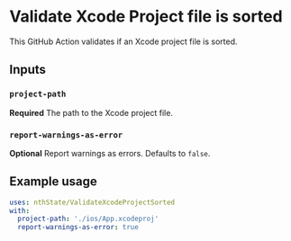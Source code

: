 # Validate Xcode Project file is sorted

This GitHub Action validates if an Xcode project file is sorted.

## Inputs

### `project-path`

**Required** The path to the Xcode project file.

### `report-warnings-as-error`

**Optional** Report warnings as errors. Defaults to `false`.

## Example usage

```yaml
uses: nthState/ValidateXcodeProjectSorted
with:
  project-path: './ios/App.xcodeproj'
  report-warnings-as-error: true
```